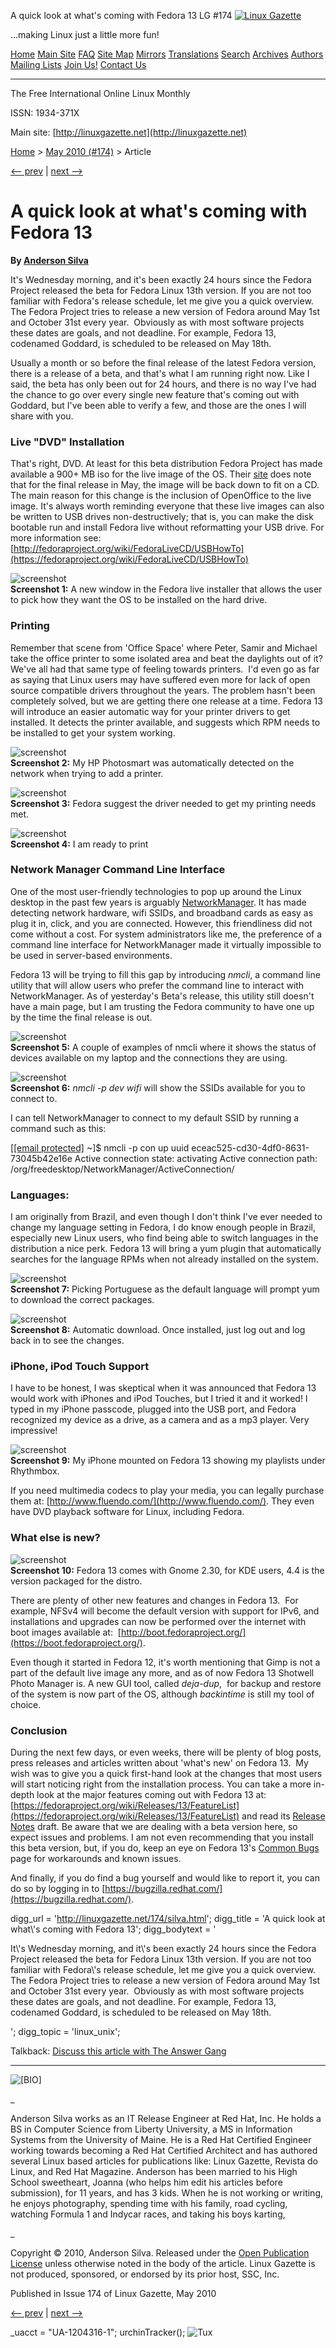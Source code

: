 A quick look at what's coming with Fedora 13 LG #174       <!-- --> [![Linux Gazette](../gx/2003/newlogo-blank-200-gold2.jpg)](../)

...making Linux just a little more fun!

[Home](../index.html) [Main Site](http://linuxgazette.net) [FAQ](../faq/index.html) [Site Map](../lg_index.html) [Mirrors](../mirrors.html) [Translations](../mirrors.html) [Search](../search.html) [Archives](../archives.html) [Authors](../authors/index.html) [Mailing Lists](http://lists.linuxgazette.net/listinfo.cgi) [Join Us!](../jobs.html) [Contact Us](../contact.html)

* * *

The Free International Online Linux Monthly

ISSN: 1934-371X

Main site: [http://linuxgazette.net](http://linuxgazette.net)

[Home](../index.html) > [May 2010 (#174)](index.html) > Article

[<-- prev](saha.html) | [next -->](youngman.html)

A quick look at what's coming with Fedora 13
============================================

**By [Anderson Silva](../authors/silva.html)**

It's Wednesday morning, and it's been exactly 24 hours since the Fedora Project released the beta for Fedora Linux 13th version. If you are not too familiar with Fedora's release schedule, let me give you a quick overview. The Fedora Project tries to release a new version of Fedora around May 1st and October 31st every year.  Obviously as with most software projects these dates are goals, and not deadline. For example, Fedora 13, codenamed Goddard, is scheduled to be released on May 18th.

Usually a month or so before the final release of the latest Fedora version, there is a release of a beta, and that's what I am running right now. Like I said, the beta has only been out for 24 hours, and there is no way I've had the chance to go over every single new feature that's coming out with Goddard, but I've been able to verify a few, and those are the ones I will share with you.

### Live "DVD" Installation

That's right, DVD. At least for this beta distribution Fedora Project has made available a 900+ MB iso for the live image of the OS. Their [site](https://fedoraproject.org/get-prerelease) does note that for the final release in May, the image will be back down to fit on a CD. The main reason for this change is the inclusion of OpenOffice to the live image. It's always worth reminding everyone that these live images can also be written to USB drives non-destructively; that is, you can make the disk bootable run and install Fedora live without reformatting your USB drive. For more information see: [http://fedoraproject.org/wiki/FedoraLiveCD/USBHowTo](https://fedoraproject.org/wiki/FedoraLiveCD/USBHowTo)

![screenshot](misc/silva/dgqqst99_73cp7pv5d7_b.png)  
**Screenshot 1:** A new window in the Fedora live installer that allows the user to pick how they want the OS to be installed on the hard drive.

### Printing

Remember that scene from 'Office Space' where Peter, Samir and Michael take the office printer to some isolated area and beat the daylights out of it? We've all had that same type of feeling towards printers.  I'd even go as far as saying that Linux users may have suffered even more for lack of open source compatible drivers throughout the years. The problem hasn't been completely solved, but we are getting there one release at a time. Fedora 13 will introduce an easier automatic way for your printer drivers to get installed. It detects the printer available, and suggests which RPM needs to be installed to get your system working.

![screenshot](misc/silva/dgqqst99_74g72dvrhk_b.png)  
**Screenshot 2:** My HP Photosmart was automatically detected on the network when trying to add a printer.

![screenshot](misc/silva/dgqqst99_75chm6kgfn_b.png)  
**Screenshot 3:** Fedora suggest the driver needed to get my printing needs met.

![screenshot](misc/silva/dgqqst99_76tz42t8fr_b.png)  
**Screenshot 4:** I am ready to print

### Network Manager Command Line Interface

One of the most user-friendly technologies to pop up around the Linux desktop in the past few years is arguably [NetworkManager](https://projects.gnome.org/NetworkManager/). It has made detecting network hardware, wifi SSIDs, and broadband cards as easy as plug it in, click, and you are connected. However, this friendliness did not come without a cost. For system administrators like me, the preference of a command line interface for NetworkManager made it virtually impossible to be used in server-based environments.

Fedora 13 will be trying to fill this gap by introducing _nmcli_, a command line utility that will allow users who prefer the command line to interact with NetworkManager. As of yesterday's Beta's release, this utility still doesn't have a main page, but I am trusting the Fedora community to have one up by the time the final release is out.

![screenshot](misc/silva/dgqqst99_77gkd868gs_b.png)  
**Screenshot 5:** A couple of examples of nmcli where it shows the status of devices available on my laptop and the connections they are using.

![screenshot](misc/silva/dgqqst99_78ch779zhp_b.png)  
**Screenshot 6:** _nmcli -p dev wifi_ will show the SSIDs available for you to connect to.

I can tell NetworkManager to connect to my default SSID by running a command such as this:

\[[\[email protected\]](/cdn-cgi/l/email-protection) ~\]$ nmcli -p con up uuid eceac525-cd30-4df0-8631-73045b42e16e
Active connection state: activating
Active connection path: /org/freedesktop/NetworkManager/ActiveConnection/

### Languages:

I am originally from Brazil, and even though I don't think I've ever needed to change my language setting in Fedora, I do know enough people in Brazil, especially new Linux users, who find being able to switch languages in the distribution a nice perk. Fedora 13 will bring a yum plugin that automatically searches for the language RPMs when not already installed on the system.

![screenshot](misc/silva/dgqqst99_79f7tc6gff_b.png)  
**Screenshot 7:** Picking Portuguese as the default language will prompt yum to download the correct packages.

![screenshot](misc/silva/dgqqst99_80323mtpf9_b.png)  
**Screenshot 8:** Automatic download. Once installed, just log out and log back in to see the changes.

### iPhone, iPod Touch Support

I have to be honest, I was skeptical when it was announced that Fedora 13 would work with iPhones and iPod Touches, but I tried it and it worked! I typed in my iPhone passcode, plugged into the USB port, and Fedora recognized my device as a drive, as a camera and as a mp3 player. Very impressive!

![screenshot](misc/silva/dgqqst99_83fzx689cr_b.png)  
**Screenshot 9:** My iPhone mounted on Fedora 13 showing my playlists under Rhythmbox.

If you need multimedia codecs to play your media, you can legally purchase them at: [http://www.fluendo.com/](http://www.fluendo.com/). They even have DVD playback software for Linux, including Fedora.

### What else is new?

![screenshot](misc/silva/dgqqst99_82gt33rtgq_b.png)  
**Screenshot 10:** Fedora 13 comes with Gnome 2.30, for KDE users, 4.4 is the version packaged for the distro.

There are plenty of other new features and changes in Fedora 13.  For example, NFSv4 will become the default version with support for IPv6, and installations and upgrades can now be performed over the internet with boot images available at:  [http://boot.fedoraproject.org/](https://boot.fedoraproject.org/).

Even though it started in Fedora 12, it's worth mentioning that Gimp is not a part of the default live image any more, and as of now Fedora 13 Shotwell Photo Manager is. A new GUI tool, called _deja-dup_,  for backup and restore of the system is now part of the OS, although _backintime_ is still my tool of choice.

### Conclusion

During the next few days, or even weeks, there will be plenty of blog posts, press releases and articles written about 'what's new' on Fedora 13.  My wish was to give you a quick first-hand look at the changes that most users will start noticing right from the installation process. You can take a more in-depth look at the major features coming out with Fedora 13 at: [https://fedoraproject.org/wiki/Releases/13/FeatureList](https://fedoraproject.org/wiki/Releases/13/FeatureList) and read its [Release Notes](https://docs.fedoraproject.org/release-notes/f13/en-US/html/) draft. Be aware that we are dealing with a beta version here, so expect issues and problems. I am not even recommending that you install this beta version, but, if you do, keep an eye on Fedora 13's [Common Bugs](https://fedoraproject.org/wiki/Common_F13_bugs) page for workarounds and known issues.

And finally, if you do find a bug yourself and would like to report it, you can do so by logging in to [https://bugzilla.redhat.com/](https://bugzilla.redhat.com/).

  
digg\_url = 'http://linuxgazette.net/174/silva.html'; digg\_title = 'A quick look at what\\'s coming with Fedora 13'; digg\_bodytext = '<p>It\\'s Wednesday morning, and it\\'s been exactly 24 hours since the Fedora Project released the beta for Fedora Linux 13th version. If you are not too familiar with Fedora\\'s release schedule, let me give you a quick overview. The Fedora Project tries to release a new version of Fedora around May 1st and October 31st every year.&nbsp; Obviously as with most software projects these dates are goals, and not deadline. For example, Fedora 13, codenamed Goddard, is scheduled to be released on May 18th.</p> '; digg\_topic = 'linux\_unix';

Talkback: [Discuss this article with The Answer Gang](/cdn-cgi/l/email-protection#56223731163a3f252225783a3f38232e31372c3322223378383322692523343c3335226b02373a3d3437353d6c67616279253f3a2037783e223b3a)

* * *

![[BIO]](../gx/authors/silva.jpg)

_

Anderson Silva works as an IT Release Engineer at Red Hat, Inc. He holds a BS in Computer Science from Liberty University, a MS in Information Systems from the University of Maine. He is a Red Hat Certified Engineer working towards becoming a Red Hat Certified Architect and has authored several Linux based articles for publications like: Linux Gazette, Revista do Linux, and Red Hat Magazine. Anderson has been married to his High School sweetheart, Joanna (who helps him edit his articles before submission), for 11 years, and has 3 kids. When he is not working or writing, he enjoys photography, spending time with his family, road cycling, watching Formula 1 and Indycar races, and taking his boys karting,

_  

Copyright © 2010, Anderson Silva. Released under the [Open Publication License](http://linuxgazette.net/copying.html) unless otherwise noted in the body of the article. Linux Gazette is not produced, sponsored, or endorsed by its prior host, SSC, Inc.

Published in Issue 174 of Linux Gazette, May 2010

[<-- prev](saha.html) | [next -->](youngman.html)

\_uacct = "UA-1204316-1"; urchinTracker(); ![Tux](../gx/tux_86x95_indexed.png)
